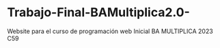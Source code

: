 # Trabajo-Final-BAMultiplica2.0-
Website para el curso de programación web Inicial BA MULTIPLICA 2023 C59
